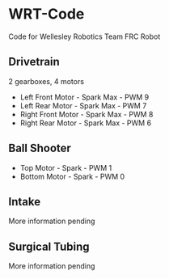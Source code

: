 # WRT-Code
Code for Wellesley Robotics Team FRC Robot

## Drivetrain
2 gearboxes, 4 motors
* Left Front Motor - Spark Max - PWM	9
* Left Rear Motor - Spark Max - PWM	7
* Right Front Motor - Spark Max - PWM	8
* Right Rear Motor - Spark Max - PWM	6

## Ball Shooter
* Top Motor - Spark - PWM 1
* Bottom Motor - Spark - PWM 0

## Intake
More information pending

## Surgical Tubing
More information pending
